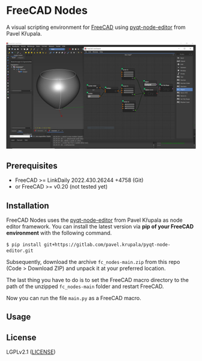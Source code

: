 # FreeCAD Nodes

A visual scripting environment for [FreeCAD](https://www.freecad.org) using 
[pyqt-node-editor](https://gitlab.com/pavel.krupala/pyqt-node-editor) 
from Pavel Křupala.

![FreeCAD Nodes](./img/fcn_snapshot.png)
<!-- Add screenshots here -->

## Prerequisites
* FreeCAD >= LinkDaily 2022.430.26244 +4758 (Git)
* or FreeCAD >= v0.20 (not tested yet)

## Installation
FreeCAD Nodes uses the [pyqt-node-editor](https://gitlab.com/pavel.krupala/pyqt-node-editor) 
from Pavel Křupala as node editor framework. You can install the latest version via **pip 
of your FreeCAD environment** with the following command.
```
$ pip install git+https://gitlab.com/pavel.krupala/pyqt-node-editor.git
```

Subsequently, download the archive `fc_nodes-main.zip` from this repo (Code > Download ZIP) 
and unpack it at your preferred location.

The last thing you have to do is to set the FreeCAD macro directory to the path of 
the unzipped `fc_nodes-main` folder and restart FreeCAD.

Now you can run the file `main.py` as a FreeCAD macro.

## Usage






## License

LGPLv2.1 ([LICENSE](LICENSE))